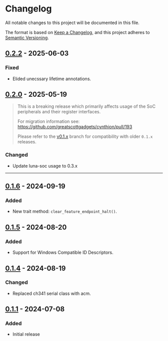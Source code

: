 # Changelog
All notable changes to this project will be documented in this file.

The format is based on [Keep a Changelog](https://keepachangelog.com/en/1.1.0/),
and this project adheres to [Semantic Versioning](https://semver.org/spec/v2.0.0.html).

## [0.2.2] - 2025-06-03
### Fixed
* Elided unecssary lifetime annotations.

<!--
## [Unreleased]
-->
## [0.2.0] - 2025-05-19
> This is a breaking release which primarily affects usage of the SoC peripherals and their register interfaces.
>
> For migration information see: https://github.com/greatscottgadgets/cynthion/pull/193
>
> Please refer to the [v0.1.x](https://github.com/greatscottgadgets/cynthion/tree/v0.1.x) branch for compatibility with older `0.1.x` releases.

### Changed
* Update luna-soc usage to 0.3.x

---

## [0.1.6] - 2024-09-19
### Added
- New trait method: `clear_feature_endpoint_halt()`.

## [0.1.5] - 2024-08-20
### Added
* Support for Windows Compatible ID Descriptors.

## [0.1.4] - 2024-08-19
### Changed
* Replaced ch341 serial class with acm.

## [0.1.1] - 2024-07-08
### Added
- Initial release

[Unreleased]: https://github.com/greatscottgadgets/cynthion/compare/0.2.2...HEAD
[0.2.2]: https://github.com/greatscottgadgets/cynthion/compare/0.2.0...0.2.2
[0.2.0]: https://github.com/greatscottgadgets/cynthion/compare/0.1.6...0.2.0
[0.1.6]: https://github.com/greatscottgadgets/cynthion/compare/0.1.5...0.1.6
[0.1.5]: https://github.com/greatscottgadgets/cynthion/compare/0.1.4...0.1.5
[0.1.4]: https://github.com/greatscottgadgets/cynthion/compare/0.1.1...0.1.4
[0.1.1]: https://github.com/greatscottgadgets/cynthion/releases/tag/0.1.1

